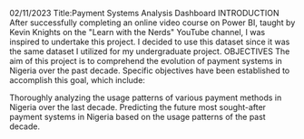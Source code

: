 02/11/2023
Title:Payment Systems Analysis Dashboard
INTRODUCTION
After successfully completing an online video course on Power BI, taught by Kevin Knights on the "Learn with the Nerds" YouTube channel, I was inspired to undertake this project. I decided to use this dataset since it was the same dataset I utilized for my undergraduate project. 
OBJECTIVES
The aim of this project is to comprehend the evolution of payment systems in Nigeria over the past decade. Specific objectives have been established to accomplish this goal, which include:

Thoroughly analyzing the usage patterns of various payment methods in Nigeria over the last decade.
Predicting the future most sought-after payment systems in Nigeria based on the usage patterns of the past decade.
